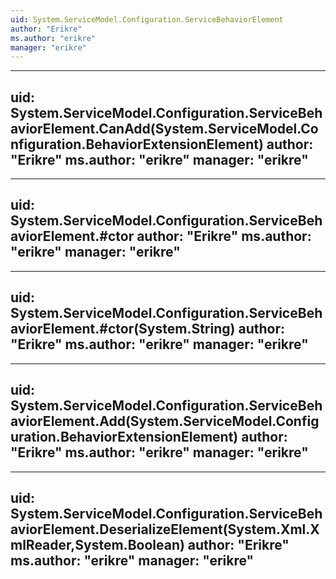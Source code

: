 ```yaml
---
uid: System.ServiceModel.Configuration.ServiceBehaviorElement
author: "Erikre"
ms.author: "erikre"
manager: "erikre"
---
```


---
uid: System.ServiceModel.Configuration.ServiceBehaviorElement.CanAdd(System.ServiceModel.Configuration.BehaviorExtensionElement)
author: "Erikre"
ms.author: "erikre"
manager: "erikre"
---

---
uid: System.ServiceModel.Configuration.ServiceBehaviorElement.#ctor
author: "Erikre"
ms.author: "erikre"
manager: "erikre"
---

---
uid: System.ServiceModel.Configuration.ServiceBehaviorElement.#ctor(System.String)
author: "Erikre"
ms.author: "erikre"
manager: "erikre"
---

---
uid: System.ServiceModel.Configuration.ServiceBehaviorElement.Add(System.ServiceModel.Configuration.BehaviorExtensionElement)
author: "Erikre"
ms.author: "erikre"
manager: "erikre"
---

---
uid: System.ServiceModel.Configuration.ServiceBehaviorElement.DeserializeElement(System.Xml.XmlReader,System.Boolean)
author: "Erikre"
ms.author: "erikre"
manager: "erikre"
---
